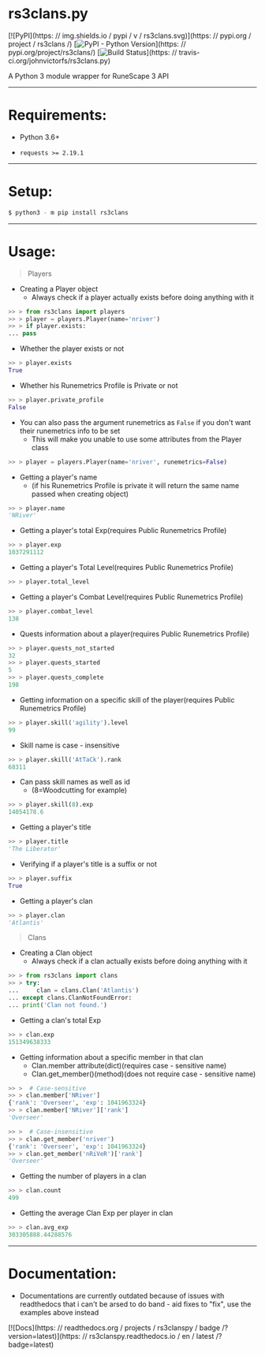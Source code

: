 # rs3clans.py
[![PyPI](https: // img.shields.io / pypi / v / rs3clans.svg)](https: // pypi.org / project / rs3clans /) [![PyPI - Python Version](https://img.shields.io/pypi/pyversions/rs3clans.svg)](https: // pypi.org/project/rs3clans/) [![Build Status](https://travis-ci.org/johnvictorfs/rs3clans.py.svg?branch=master)](https: // travis-ci.org/johnvictorfs/rs3clans.py)

A Python 3 module wrapper for RuneScape 3 API

***
# Requirements:

- Python 3.6+

- `requests >= 2.19.1`

***

# Setup:

```bash
$ python3 - m pip install rs3clans
```

***

# Usage:

> Players

- Creating a Player object
    - Always check if a player actually exists before doing anything with it
```python
>> > from rs3clans import players
>> > player = players.Player(name='nriver')
>> > if player.exists:
... pass
```

- Whether the player exists or not
```python
>> > player.exists
True
```

- Whether his Runemetrics Profile is Private or not
```python
>> > player.private_profile
False
```

- You can also pass the argument runemetrics as `False` if you don't want their runemetrics info to be set
    - This will make you unable to use some attributes from the Player class
```python
>> > player = players.Player(name='nriver', runemetrics=False)
```

- Getting a player's name
    - (if his Runemetrics Profile is private it will return the same name passed when creating object)
```python
>> > player.name
'NRiver'
```

- Getting a player's total Exp(requires Public Runemetrics Profile)
```python
>> > player.exp
1037291112
```

- Getting a player's Total Level(requires Public Runemetrics Profile)
```python
>> > player.total_level
```

- Getting a player's Combat Level(requires Public Runemetrics Profile)
```python
>> > player.combat_level
138
```

- Quests information about a player(requires Public Runemetrics Profile)
```python
>> > player.quests_not_started
32
>> > player.quests_started
5
>> > player.quests_complete
198
```

- Getting information on a specific skill of the player(requires Public Runemetrics Profile)
```python
>> > player.skill('agility').level
99
```

- Skill name is case - insensitive
```python
>> > player.skill('AtTaCk').rank
68311
```

- Can pass skill names as well as id
    - (8=Woodcutting for example)
```python
>> > player.skill(8).exp
14054178.6
```

- Getting a player's title
```python
>> > player.title
'The Liberator'
```

- Verifying if a player's title is a suffix or not
```python
>> > player.suffix
True
```

- Getting a player's clan
```python
>> > player.clan
'Atlantis'
```

> Clans

- Creating a Clan object
    - Always check if a clan actually exists before doing anything with it
```python
>> > from rs3clans import clans
>> > try:
...     clan = clans.Clan('Atlantis')
... except clans.ClanNotFoundError:
... print('Clan not found.')
```

- Getting a clan's total Exp
```python
>> > clan.exp
151349638333
```

- Getting information about a specific member in that clan
    - Clan.member attribute(dict)(requires case - sensitive name)
    - Clan.get_member()(method)(does not require case - sensitive name)
```python
>> >  # Case-sensitive
>> > clan.member['NRiver']
{'rank': 'Overseer', 'exp': 1041963324}
>> > clan.member['NRiver']['rank']
'Overseer'
```

```python
>> >  # Case-insensitive
>> > clan.get_member('nriver')
{'rank': 'Overseer', 'exp': 1041963324}
>> > clan.get_member('nRiVeR')['rank']
'Overseer'
```

- Getting the number of players in a clan
```python
>> > clan.count
499
```

- Getting the average Clan Exp per player in clan
```python
>> > clan.avg_exp
303305888.44288576
```


***

# Documentation:

- Documentations are currently outdated because of issues with readthedocs that i can't be arsed to do band - aid fixes to "fix", use the examples above instead

[![Docs](https: // readthedocs.org / projects / rs3clanspy / badge /?version=latest)](https: // rs3clanspy.readthedocs.io / en / latest /?badge=latest)
